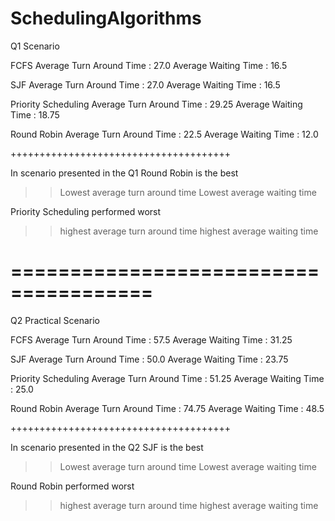 # SchedulingAlgorithms
Q1 Scenario

FCFS
Average Turn Around Time : 27.0
Average Waiting Time : 16.5

SJF
Average Turn Around Time : 27.0
Average Waiting Time : 16.5

Priority Scheduling
Average Turn Around Time : 29.25
Average Waiting Time : 18.75

Round Robin
Average Turn Around Time : 22.5
Average Waiting Time : 12.0

++++++++++++++++++++++++++++++++++++++

In scenario presented in the Q1 
Round Robin is the best
>> Lowest average turn around time
>> Lowest average waiting time

Priority Scheduling performed worst
>> highest average turn around time
>> highest average waiting time

======================================
======================================

Q2 Practical Scenario

FCFS
Average Turn Around Time : 57.5
Average Waiting Time : 31.25

SJF
Average Turn Around Time : 50.0
Average Waiting Time : 23.75

Priority Scheduling
Average Turn Around Time : 51.25
Average Waiting Time : 25.0

Round Robin
Average Turn Around Time : 74.75
Average Waiting Time : 48.5

++++++++++++++++++++++++++++++++++++++

In scenario presented in the Q2 
SJF is the best
>> Lowest average turn around time
>> Lowest average waiting time

Round Robin performed worst
>> highest average turn around time
>> highest average waiting time
